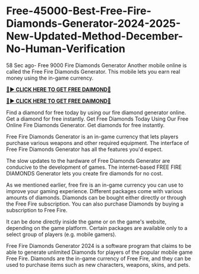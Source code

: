 # Free-45000-Best-Free-Fire-Diamonds-Generator-2024-2025-New-Updated-Method-December-No-Human-Verification

58 Sec ago- Free 9000 Fire Diamonds Generator Another mobile online is called the Free Fire Diamonds Generator. This mobile lets you earn real money using the in-game currency.

**[🔴► CLICK HERE TO GET FREE DAIMOND💎](https://tinyurl.com/yzm2yxze)**

**[🔴► CLICK HERE TO GET FREE DAIMOND💎](https://tinyurl.com/yzm2yxze)**

Find a diamond for free today by using our fire diamond generator online. Get a diamond for free instantly. Get Free Diamonds Today Using Our Free Online Fire Diamonds Generator. Get diamonds for free instantly.

Free Fire Diamonds Generator is an in-game currency that lets players purchase various weapons and other required equipment. The interface of Free Fire Diamonds Generator has all the features you'd expect.

The slow updates to the hardware of Free Diamonds Generator are conducive to the development of games. The internet-based FREE FIRE DIAMONDS Generator lets you create fire diamonds for no cost.

As we mentioned earlier, free fire is an in-game currency you can use to improve your gaming experience. Different packages come with various amounts of diamonds. Diamonds can be bought either directly or through the Free Fire subscription. You can also purchase Diamonds by buying a subscription to Free Fire.

It can be done directly inside the game or on the game's website, depending on the game platform. Certain packages are available only to a select group of players (e.g. mobile gamers).

Free Fire Diamonds Generator 2024 is a software program that claims to be able to generate unlimited Diamonds for players of the popular mobile game Free Fire. Diamonds are the in-game currency of Free Fire, and they can be used to purchase items such as new characters, weapons, skins, and pets.

